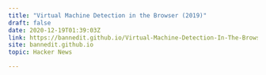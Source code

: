 ```yaml
---
title: "Virtual Machine Detection in the Browser (2019)"
draft: false
date: 2020-12-19T01:39:03Z
link: https://bannedit.github.io/Virtual-Machine-Detection-In-The-Browser.html?utm_medium=RSS&utm_source=hune
site: bannedit.github.io
topic: Hacker News  

---
```

